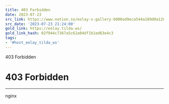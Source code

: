 ```yaml
---
title: 403 Forbidden
date: 2023-07-23
src_link: https://www.notion.so/eolay-s-gallery-b000ad9eca544a189d0a12650d8341d9
src_date: '2023-07-23 21:24:00'
gold_link: https://eolay.tilda.ws/
gold_link_hash: 02f944c7367a5c62a04df1b1ed63e4c3
tags:
- '#host_eolay_tilda_ws'
---
```



403 Forbidden

403 Forbidden
=============




---

nginx